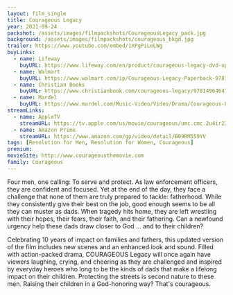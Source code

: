 ```yaml
---
layout: film_single
title: Courageous Legacy
year: 2021-09-24
packshot: /assets/images/filmpackshots/CourageousLegacy_pack.jpg
background: /assets/images/filmpackshots/courageous_bkgd.jpg
trailer: https://www.youtube.com/embed/1XPgPiLeLWg
buyLinks:
  - name: Lifeway
    buyURL: https://www.lifeway.com/en/product/courageous-legacy-dvd-updated-10th-anniversary-P008016903
  - name: Walmart
    buyURL: https://www.walmart.com/ip/Courageous-Legacy-Paperback-9781496464781/495996756
  - name: Christian Books
    buyURL: https://www.christianbook.com/courageous-legacy/9781496464781/pd/464784?event=ESRCN
  - name: Mardel
    buyURL: https://www.mardel.com/Music-Video/Video/Drama/Courageous-Legacy,-DVD/p/3976891
streamLinks:
  - name: AppleTV
    streamURL: https://tv.apple.com/us/movie/courageous/umc.cmc.2u4ir23feajdjiqhwu8ih20uf
  - name: Amazon Prime
    streamURL: https://www.amazon.com/gp/video/detail/B09RM559YV
tags: [Resolution for Men, Resolution for Women, Courageous]
premium:
movieSite: http://www.courageousthemovie.com
family: Courageous
---
```

Four men, one calling: To serve and protect. As law enforcement officers, they are confident and focused. Yet at the end of the day, they face a challenge that none of them are truly prepared to tackle: fatherhood. While they consistently give their best on the job, good enough seems to be all they can muster as dads. When tragedy hits home, they are left wrestling with their hopes, their fears, their faith, and their fathering. Can a newfound urgency help these dads draw closer to God ... and to their children?

Celebrating 10 years of impact on families and fathers, this updated version of the film includes new scenes and an enhanced look and sound. Filled with action-packed drama, COURAGEOUS Legacy will once again have viewers laughing, crying, and cheering as they are challenged and inspired by everyday heroes who long to be the kinds of dads that make a lifelong impact on their children. Protecting the streets is second nature to these men. Raising their children in a God-honoring way? That's courageous.
